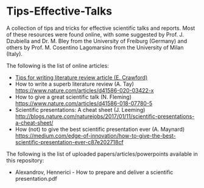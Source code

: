 # Tips-Effective-Talks
A collection of tips and tricks for effective scientific talks and reports.
Most of these resources were found online, with some suggested by Prof. J. Dzubiella and Dr. M. Bley from the University of Freiburg (Germany) and others by Prof. M. Cosentino Lagomarsino from the University of Milan (Italy).


The following is the list of online articles:
 - [Tips for writing literature review article (E. Crawford)](https://www.asbmb.org/asbmb-today/careers/120111/writing-a-scientific-literature-review-article)
 - How to write a superb literature review (A. Tay) https://www.nature.com/articles/d41586-020-03422-x
 - How to give a great scientific talk (N. Fleming) https://www.nature.com/articles/d41586-018-07780-5
 - Scientific presentations: A cheat sheet (J. Leeming) http://blogs.nature.com/naturejobs/2017/01/11/scientific-presentations-a-cheat-sheet/
 - How (not) to give the best scientific presentation ever (A. Maynard) https://medium.com/edge-of-innovation/how-to-give-the-best-scientific-presentation-ever-c87e202718cf

 The following is the list of uploaded papers/articles/powerpoints available in this repository:
 - Alexandrov, Hennerici - How to prepare and deliver a scientific presentation.pdf
